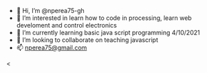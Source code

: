 - 👋 Hi, I’m @nperea75-gh
- 👀 I’m interested in learn how to code in processing, learn web develoment and control electronics 
- 🌱 I’m currently learning basic java script programming 4/10/2021
- 💞️ I’m looking to collaborate on teaching javascript
- 📫  nperea75@gmail.com

<
